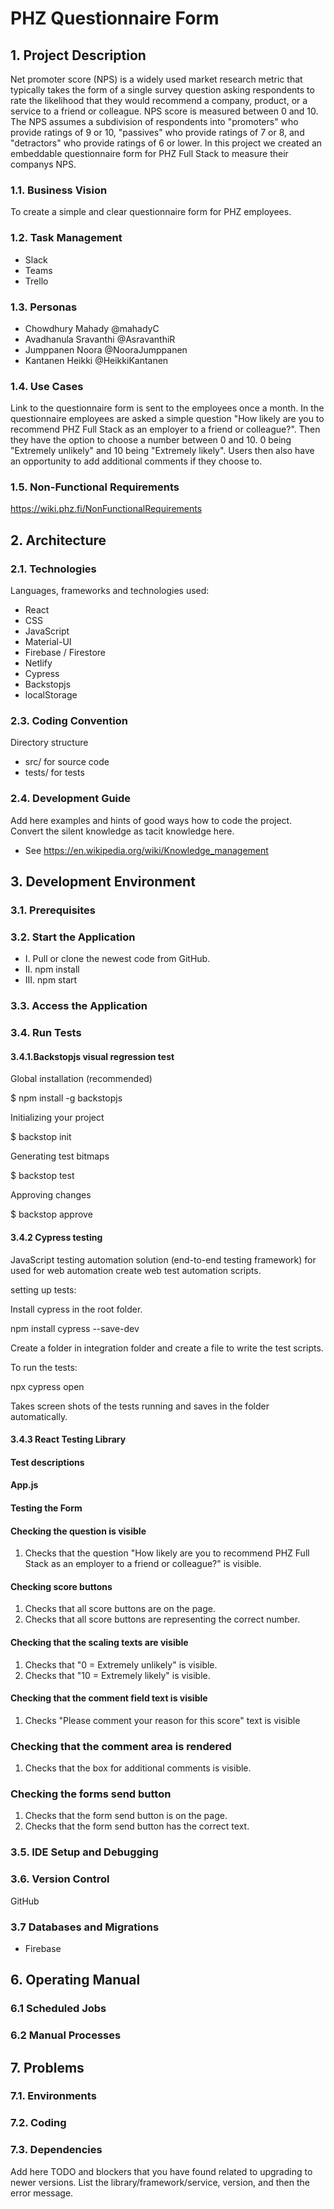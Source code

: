 # PHZ Questionnaire Form

## 1. Project Description

Net promoter score (NPS) is a widely used market research metric that typically takes the form of a single survey question asking respondents to rate the likelihood that they would recommend a company, product, or a service to a friend or colleague. NPS score is measured between 0 and 10. The NPS assumes a subdivision of respondents into "promoters" who provide ratings of 9 or 10, "passives" who provide ratings of 7 or 8, and "detractors" who provide ratings of 6 or lower. In this project we created an embeddable questionnaire form for PHZ Full Stack to measure their companys NPS.

### 1.1. Business Vision

To create a simple and clear questionnaire form for PHZ employees.

### 1.2. Task Management

- Slack
- Teams
- Trello

### 1.3. Personas

- Chowdhury Mahady @mahadyC
- Avadhanula Sravanthi @AsravanthiR
- Jumppanen Noora @NooraJumppanen
- Kantanen Heikki @HeikkiKantanen

### 1.4. Use Cases

Link to the questionnaire form is sent to the employees once a month. In the questionnaire employees are asked a simple question "How likely are you to recommend PHZ Full Stack as an employer to a friend or colleague?". Then they have the option to choose a number between 0 and 10. 0 being "Extremely unlikely" and 10 being "Extremely likely". Users then also have an opportunity to add additional comments if they choose to.

### 1.5. Non-Functional Requirements

https://wiki.phz.fi/NonFunctionalRequirements

## 2. Architecture

### 2.1. Technologies

Languages, frameworks and technologies used:

- React
- CSS
- JavaScript
- Material-UI
- Firebase / Firestore
- Netlify
- Cypress
- Backstopjs
- localStorage

### 2.3. Coding Convention

Directory structure

- src/ for source code
- tests/ for tests

### 2.4. Development Guide

Add here examples and hints of good ways how to code the project. Convert the silent knowledge as tacit knowledge here.

- See https://en.wikipedia.org/wiki/Knowledge_management

## 3. Development Environment

### 3.1. Prerequisites

### 3.2. Start the Application

- I. Pull or clone the newest code from GitHub.
- II. npm install
- III. npm start

### 3.3. Access the Application

### 3.4. Run Tests

#### 3.4.1.Backstopjs visual regression test

Global installation (recommended)

$ npm install -g backstopjs

Initializing your project

$ backstop init

Generating test bitmaps

$ backstop test

Approving changes

$ backstop approve

#### 3.4.2 Cypress testing

JavaScript testing automation solution (end-to-end testing framework) for used for web automation create web test automation scripts.

setting up tests:

Install cypress in the root folder.

npm install cypress --save-dev

Create a folder in integration folder and create a file to write the test scripts.

To run the tests:

npx cypress open

Takes screen shots of the tests running and saves in the folder automatically.

#### 3.4.3 React Testing Library

#### Test descriptions

#### App.js

#### Testing the Form

#### Checking the question is visible

1. Checks that the question "How likely are you to recommend PHZ Full Stack as an employer to a friend or colleague?" is visible.


#### Checking score buttons

1. Checks that all score buttons are on the page.
2. Checks that all score buttons are representing the correct number.

#### Checking that the scaling texts are visible

1. Checks that "0 = Extremely unlikely" is visible.
2. Checks that "10 = Extremely likely" is visible.

#### Checking that the comment field text is visible

1. Checks "Please comment your reason for this score" text is visible

### Checking that the comment area is rendered

1. Checks that the box for additional comments is visible.

### Checking the forms send button

1. Checks that the form send button is on the page.
2. Checks that the form send button has the correct text.

### 3.5. IDE Setup and Debugging

### 3.6. Version Control

GitHub

### 3.7 Databases and Migrations

- Firebase

## 6. Operating Manual

### 6.1 Scheduled Jobs

### 6.2 Manual Processes

## 7. Problems

### 7.1. Environments

### 7.2. Coding

### 7.3. Dependencies

Add here TODO and blockers that you have found related to upgrading to newer versions.
List the library/framework/service, version, and then the error message.
